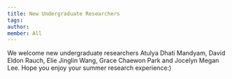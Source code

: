 ```yaml
---
title: New Undergraduate Researchers
tags:
author: 
member: All
---
```


We welcome new undergraduate researchers Atulya Dhati Mandyam, David Eldon Rauch, Elie Jinglin Wang, Grace Chaewon Park and Jocelyn Megan Lee.
Hope you enjoy your summer research experience:)
